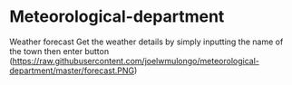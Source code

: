 # Meteorological-department
Weather forecast 
Get the weather details by simply inputting the name of the town then enter button
(https://raw.githubusercontent.com/joelwmulongo/meteorological-department/master/forecast.PNG)
